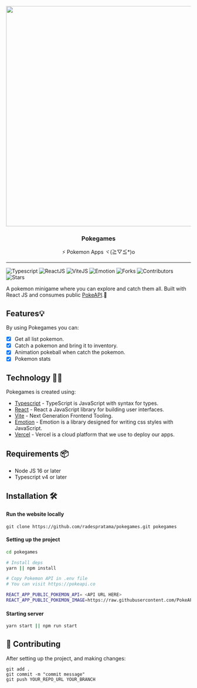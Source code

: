 <div align="center">
  <img align="center" width="600" src="https://github.com/radespratama/pokegames/blob/main/public/static/pokegames-banner.avif?raw=true" />
  <h3 align="center">Pokegames</h3>
  <p align="center">⚡ Pokemon Apps ヾ(≧▽≦*)o</p>
</div>

<hr />

![Typescript](https://img.shields.io/badge/Typescript-3B82F6?style=for-the-badge&logo=Typescript&logoColor=white)
![ReactJS](https://img.shields.io/badge/ReactJs-1F2937?style=for-the-badge&logo=react&logoColor=white)
![ViteJS](https://img.shields.io/badge/ViteJS-1F2937?style=for-the-badge&logo=vite&logoColor=white)
![Emotion](https://img.shields.io/badge/Emotion-352DAC?style=for-the-badge&logo=emotion&logoColor=white)
![Forks](https://img.shields.io/github/forks/radespratama/pokegames?style=for-the-badge)
![Contributors](https://img.shields.io/github/contributors/radespratama/pokegames?style=for-the-badge)
![Stars](https://img.shields.io/github/stars/radespratama/pokegames?style=for-the-badge)

A pokemon minigame where you can explore and catch them all. Built with React JS and consumes public <a href="https://pokeapi.co">PokeAPI</a>.🍺

## Features💡

By using Pokegames you can:

- [x] Get all list pokemon.
- [x] Catch a pokemon and bring it to inventory.
- [x] Animation pokeball when catch the pokemon.
- [x] Pokemon stats

## Technology 👨‍💻

Pokegames is created using:

- [Typescript](https://www.typescriptlang.org) - TypeScript is JavaScript with syntax for types.
- [React](https://reactjs.org) - React a JavaScript library for building user interfaces.
- [Vite](https://vitejs.dev/) - Next Generation Frontend Tooling.
- [Emotion](https://emotion.sh/docs/introduction) - Emotion is a library designed for writing css styles with JavaScript.
- [Vercel](https://vercel.com/) - Vercel is a cloud platform that we use to deploy our apps.

## Requirements 📦

- Node JS 16 or later
- Typescript v4 or later

## Installation 🛠️

#### Run the website locally

```
git clone https://github.com/radespratama/pokegames.git pokegames
```

#### Setting up the project

```bash
cd pokegames

# Install deps
yarn || npm install

# Copy Pokemon API in .env file
# You can visit https://pokeapi.co

REACT_APP_PUBLIC_POKEMON_API= <API URL HERE>
REACT_APP_PUBLIC_POKEMON_IMAGE=https://raw.githubusercontent.com/PokeAPI/sprites/master/sprites/pokemon/
```

#### Starting server

```bash
yarn start || npm run start
```

## 🤞 Contributing

After setting up the project, and making changes:

```git
git add .
git commit -m "commit message"
git push YOUR_REPO_URL YOUR_BRANCH
```
